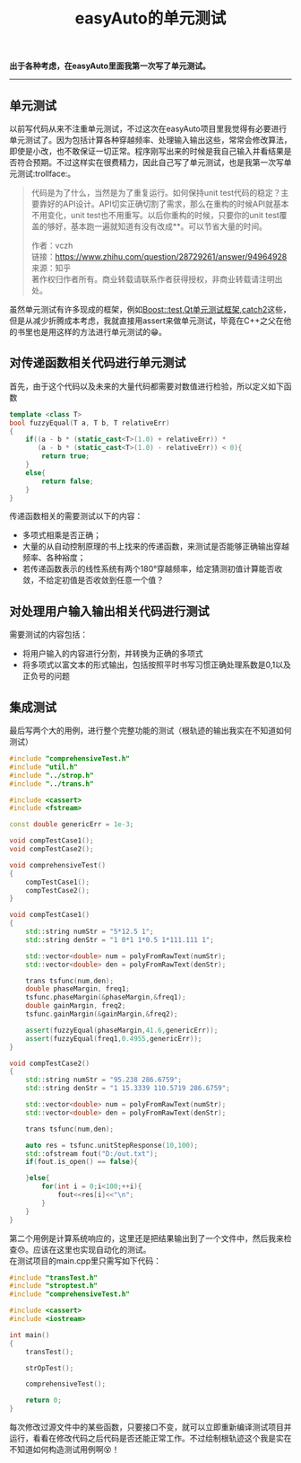 ﻿---
title: easyAuto的单元测试 
categories:
- Programming
tags:
- 自动控制 
- 单元测试 
updated: 2018-01-05 
---
<script type="text/x-mathjax-config">
  		MathJax.Hub.Config({tex2jax: {inlineMath: [['$','$'], ['\\(','\\)']]},
  							TeX: { equationNumbers: {  autoNumber: "AMS"  },
     							   extensions: ["AMSmath.js"]}
  		});
		</script>
 <script type="text/javascript" src="https://cdn.mathjax.org/mathjax/latest/MathJax.js?config=TeX-AMS-MML_HTMLorMML"></script>
**出于各种考虑，在easyAuto里面我第一次写了单元测试。**

---

## 单元测试
以前写代码从来不注重单元测试，不过这次在easyAuto项目里我觉得有必要进行单元测试了。因为包括计算各种穿越频率、处理输入输出这些，常常会修改算法，即使是小改，也不敢保证一切正常。程序刚写出来的时候是我自己输入并看结果是否符合预期。不过这样实在很费精力，因此自己写了单元测试，也是我第一次写单元测试:trollface:。  

>代码是为了什么，当然是为了重复运行。如何保持unit test代码的稳定？主要靠好的API设计。API切实正确切割了需求，那么在重构的时候API就基本不用变化，unit test也不用重写。以后你重构的时候，只要你的unit test覆盖的够好，基本跑一遍就知道有没有改成**。可以节省大量的时间。
>
>
>作者：vczh  
>链接：https://www.zhihu.com/question/28729261/answer/94964928  
>来源：知乎  
>著作权归作者所有。商业转载请联系作者获得授权，非商业转载请注明出处。

虽然单元测试有许多现成的框架，例如[Boost::test](https://github.com/boostorg/test),[Qt单元测试框架](http://doc.qt.io/qt-5/qtest-overview.html),[catch2](https://github.com/catchorg/Catch2)这些，但是从减少折腾成本考虑，我就直接用assert来做单元测试，毕竟在C++之父在他的书里也是用这样的方法进行单元测试的:grin:。  

## 对传递函数相关代码进行单元测试
首先，由于这个代码以及未来的大量代码都需要对数值进行检验，所以定义如下函数
```c++
template <class T>
bool fuzzyEqual(T a, T b, T relativeErr)
{
    if((a - b * (static_cast<T>(1.0) + relativeErr)) *
       (a - b * (static_cast<T>(1.0) - relativeErr)) < 0){
        return true;
    }
    else{
        return false;
    }
}
```  
传递函数相关的需要测试以下的内容：
* 多项式相乘是否正确；
* 大量的从自动控制原理的书上找来的传递函数，来测试是否能够正确输出穿越频率、各种裕度；
* 若传递函数表示的线性系统有两个180°穿越频率，给定猜测初值计算能否收敛，不给定初值是否收敛到任意一个值？  

## 对处理用户输入输出相关代码进行测试
需要测试的内容包括：
* 将用户输入的内容进行分割，并转换为正确的多项式
* 将多项式以富文本的形式输出，包括按照平时书写习惯正确处理系数是0,1以及正负号的问题

## 集成测试
最后写两个大的用例，进行整个完整功能的测试（根轨迹的输出我实在不知道如何测试）
```c++
#include "comprehensiveTest.h"
#include "util.h"
#include "../strop.h"
#include "../trans.h"

#include <cassert>
#include <fstream>

const double genericErr = 1e-3;

void compTestCase1();
void compTestCase2();

void comprehensiveTest()
{
    compTestCase1();
    compTestCase2();
}

void compTestCase1()
{
    std::string numStr = "5*12.5 1";
    std::string denStr = "1 0*1 1*0.5 1*111.111 1";

    std::vector<double> num = polyFromRawText(numStr);
    std::vector<double> den = polyFromRawText(denStr);

    trans tsfunc(num,den);
    double phaseMargin, freq1;
    tsfunc.phaseMargin(&phaseMargin,&freq1);
    double gainMargin, freq2;
    tsfunc.gainMargin(&gainMargin,&freq2);

    assert(fuzzyEqual(phaseMargin,41.6,genericErr));
    assert(fuzzyEqual(freq1,0.4955,genericErr));
}

void compTestCase2()
{
    std::string numStr = "95.238 286.6759";
    std::string denStr = "1 15.3339 110.5719 286.6759";

    std::vector<double> num = polyFromRawText(numStr);
    std::vector<double> den = polyFromRawText(denStr);

    trans tsfunc(num,den);

    auto res = tsfunc.unitStepResponse(10,100);
    std::ofstream fout("D:/out.txt");
    if(fout.is_open() == false){

    }else{
        for(int i = 0;i<100;++i){
            fout<<res[i]<<"\n";
        }
    }
}
```
第二个用例是计算系统响应的，这里还是把结果输出到了一个文件中，然后我来检查:disappointed:。应该在这里也实现自动化的测试。  
在测试项目的main.cpp里只需写如下代码：
```c++
#include "transTest.h"
#include "stroptest.h"
#include "comprehensiveTest.h"

#include <cassert>
#include <iostream>

int main()
{
    transTest();

    strOpTest();

    comprehensiveTest();

    return 0;
}
```
每次修改过源文件中的某些函数，只要接口不变，就可以立即重新编译测试项目并运行，看看在修改代码之后代码是否还能正常工作。不过绘制根轨迹这个我是实在不知道如何构造测试用例啊:dizzy_face:！

